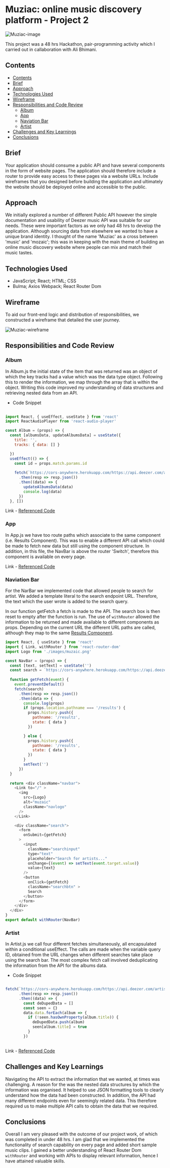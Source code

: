 # Muziac: online music discovery platform -  Project 2

![Muziac-image](./muziac.png)

This project was a 48 hrs Hackathon, pair-programming activity which I carried out in callaboration with Ali Bhimani.

## Contents

- [Contents](#contents)
- [Brief](#brief)
- [Approach](#approach)
- [Technologies Used](#technologies-used)
- [Wireframe](#wireframe)
- [Responsibilities and Code Review](#responsibilities-and-code-review)
  - [Album](#album)
  - [App](#app)
  - [Naviation Bar](#naviation-bar)
  - [Artist](#artist)
- [Challenges and Key Learnings](#challenges-and-key-learnings)
- [Conclusions](#conclusions)

## Brief

Your application should consume a public API and have several components in the form of website pages. The application should therefore include a router to provide easy access to these pages via a website URLs. Include wireframes that you designed before building the application and ultimately the website should be deployed online and accessible to the public.


## Approach

We initially explored a number of different Public API however the simple documentation and usability of Deezer music API was suitable for our needs. These were important factors as we only had 48 hrs to develop the application. Although sourcing data from elsewhere we wanted to have a unique brand identity. I thought of the name 'Muziac' as a cross between 'music' and 'mozaic'; this was in keeping with the main theme of building an online music discovery website where people can mix and match their music tastes.


## Technologies Used
- JavaScript; React; HTML; CSS
- Bulma; Axios Webpack; React Router Dom


## Wireframe

To aid our front-end logic and distribution of responsibilities, we constructed a wireframe that detailed the user journey.

![Muziac-wireframe](./muziac-wireframe.png)

## Responsibilities and Code Review



### Album

In Album.js the initial  state of the item that was returned was an object of which the key tracks had a value which was the data type object.  Following this to render the information, we map through the array that is within the object.
Writing this code improved my understanding of data structures and retrieving nested data from an API.

  - Code Snippet
``` javascript
  
import React, { useEffect, useState } from 'react'
import ReactAudioPlayer from 'react-audio-player'

const Album = (props) => {
  const [albumsData, updateAlbumsData] = useState({
    title: '',
    tracks: { data: [] }

  })
  useEffect(() => {
    const id = props.match.params.id
    
    fetch(`https://cors-anywhere.herokuapp.com/https://api.deezer.com/album/${id}`)
      .then(resp => resp.json())
      .then((data) => {
        updateAlbumsData(data)
        console.log(data)
      })
  }, [])

```

Link - [Referenced Code](https://github.com/RichardBekoe/Muziac/blob/master/src/Album.js)

### App

In App.js we have too route paths which associate to the same component (i.e. Results Component). This was to enable a different API call which could be made to fetch new data but still using the component structure. In addition, in this file, the NavBar is above the router 'Switch', therefore this component is available on every page.

Link - [Referenced Code](https://github.com/RichardBekoe/Muziac/blob/master/src/App.js)

### Naviation Bar

For the NarBar we implemented code that allowed people to search for artist. We added a template literal to the search endpoint URL. Therefore, the text which the user wrote is added to the search query. 

In our function getFetch a fetch is made to the API. The search box is then reset to empty after the function is run. The use of `withRouter` allowed the information to be returned and made available to different components as props. Depending on the current URL the different URL paths are called, although they map to the same [Results Component](https://github.com/RichardBekoe/Muziac/blob/master/src/Results.js).


``` javascript
import React, { useState } from 'react'
import { Link, withRouter } from 'react-router-dom'
import Logo from './images/muzaic.png'

const NavBar = (props) => {
  const [text, setText] = useState('')
  const search = `https://cors-anywhere.herokuapp.com/https://api.deezer.com/search/artist?q=${text}`
  
  function getFetch(event) {
    event.preventDefault()
    fetch(search)
      .then(resp => resp.json())
      .then(data => {
        console.log(props)
        if (props.location.pathname === '/results') {
          props.history.push({
            pathname: '/resultz',
            state: { data }
          })

        } else {
          props.history.push({
            pathname: '/results',
            state: { data }
          })
        }
        setText('')
      })
  }
  
  return <div className="navbar">
    <Link to="/" >
      <img
        src={Logo}
        alt="muzaic"
        className="navlogo"
      />
    </Link>

    <div className="search">
      <form
        onSubmit={getFetch}
      >
        <input
          className="searchinput"
          type="text"
          placeholder="Search for artists..."
          onChange={(event) => setText(event.target.value)}
          value={text}
        />
        <button
          onClick={getFetch}
          className="searchbtn" >
          Search
        </button>
      </form>
    </div>
  </div>
}
export default withRouter(NavBar)
```


### Artist

In Artist.js we call four different fetches simultaneously, all encapsulated within a conditional useEffect. The calls are made when the variable query ID, obtained from the URL changes when different searches take place using the search bar. The most complex fetch call involved deduplicating the information from the API for the albums data.

  - Code Snippet
``` javascript

fetch(`https://cors-anywhere.herokuapp.com/https://api.deezer.com/artist/${id}/albums`)
      .then(resp => resp.json())
      .then((data) => {
        const deDupedData = []
        const seen = {}
        data.data.forEach(album => {
          if (!seen.hasOwnProperty(album.title)) {
            deDupedData.push(album)
            seen[album.title] = true
          }
        })
   
```
Link - [Referenced Code](https://github.com/RichardBekoe/Muziac/blob/master/src/Artist.js)





## Challenges and Key Learnings

Navigating the API to extract the information that we wanted, at times was challenging. A reason for the was the nested data structures by which the information was organised. It helped to use JSON formatting tools to clearly understand how the data had been constructed. In addition, the API had many different endpoints even for seemingly related data. This therefore required us to make multiple API calls to obtain the data that we required.


## Conclusions

Overall I am very pleased with the outcome of our project work, of which was completed in under 48 hrs. I am glad that we implemented the functionality of search capability on every page and added short sample music clips. I gained a better understanding of React Router Dom `withRouter` and working with APIs to display relevant information, hence I have attained valuable skills.
